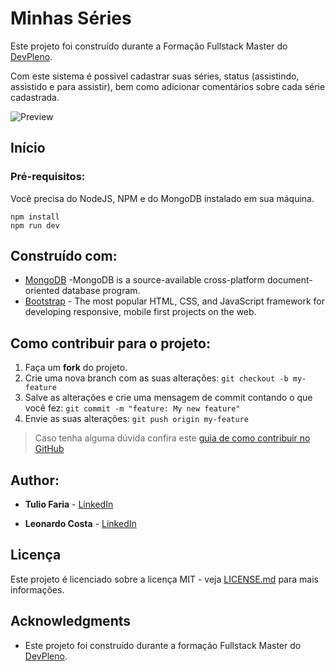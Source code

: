 # Minhas Séries

Este projeto foi construído durante a Formação Fullstack Master do [DevPleno](https://devpleno.com). 

Com este sistema é possivel cadastrar suas séries, status (assistindo, assistido e para assistir), bem como adicionar comentários sobre cada série cadastrada.

![Preview](https://user-images.githubusercontent.com/31082603/145595478-c99874e7-75a7-426a-a336-b43ee93f8946.png)

## Início

### Pré-requisitos:

Você precisa do NodeJS, NPM e do MongoDB instalado em sua máquina.

```
npm install
npm run dev
```

## Construído com:

* [MongoDB](https://www.mongodb.com/) -MongoDB is a source-available cross-platform document-oriented database program.
* [Bootstrap](https://getbootstrap.com/) - The most popular HTML, CSS, and JavaScript framework for developing responsive, mobile first projects on the web.

## Como contribuir para o projeto:

1. Faça um **fork** do projeto.
2. Crie uma nova branch com as suas alterações: `git checkout -b my-feature`
3. Salve as alterações e crie uma mensagem de commit contando o que você fez: `git commit -m "feature: My new feature"`
4. Envie as suas alterações: `git push origin my-feature`
> Caso tenha alguma dúvida confira este [guia de como contribuir no GitHub](./CONTRIBUTING.md)

## Author:

* **Tulio Faria** - [LinkedIn](https://www.linkedin.com/in/tuliofaria/)

* **Leonardo Costa** - [LinkedIn](https://www.linkedin.com/in/leonardocostasantos/)


## Licença

Este projeto é licenciado sobre a licença MIT - veja [LICENSE.md](LICENSE.md) para mais informações.

## Acknowledgments

* Este projeto foi construído durante a formação Fullstack Master do [DevPleno](https://devpleno.com).